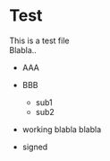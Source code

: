 # Test
This is a test file<br>
Blabla..

* AAA
* BBB
  - sub1
  - sub2
  
* working blabla
  blabla
  
- signed